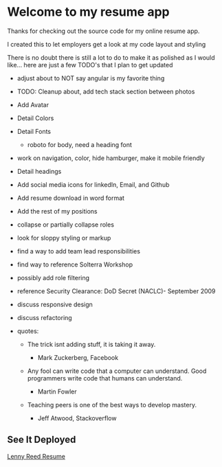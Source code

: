 # Welcome to my resume app

Thanks for checking out the source code for my online resume app.

I created this to let employers get a look at my code layout and styling

There is no doubt there is still a lot to do to make it as polished as I would like...  here are just a few TODO's that I plan to get updated



- adjust about to NOT say angular is my favorite thing

- TODO: Cleanup about, add tech stack section between photos

- Add Avatar
- Detail Colors
- Detail  Fonts  
    - roboto for body, need a heading font
- work on navigation, color, hide hamburger, make it mobile friendly
- Detail headings
- Add social media icons for linkedIn, Email, and Github
- Add resume download in word format
- Add the rest of my positions
- collapse or partially collapse roles
- look for sloppy styling or markup
- find a way to add team lead responsibilities
- find way to reference Solterra Workshop
- possibly add role filtering

- reference Security Clearance: DoD Secret (NACLC)- September 2009
- discuss responsive design
- discuss refactoring

- quotes:
    - The trick isnt adding stuff, it is taking it away.
        - Mark Zuckerberg, Facebook

    - Any fool can write code that a computer can understand. Good programmers write code that humans can understand.
        - Martin Fowler

    - Teaching peers is one of the best ways to develop mastery.
         - Jeff Atwood, Stackoverflow


## See It Deployed
[Lenny Reed Resume](https://lennyreed.com)
